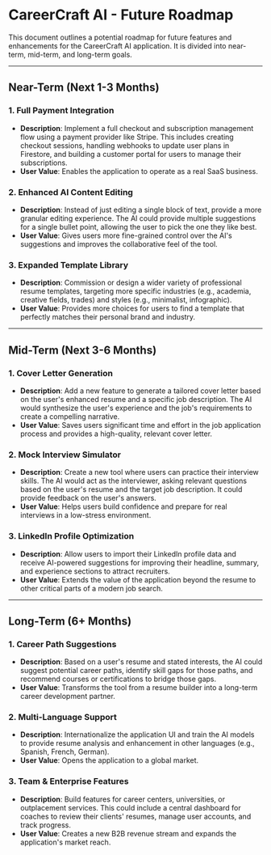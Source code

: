 # CareerCraft AI - Future Roadmap

This document outlines a potential roadmap for future features and enhancements for the CareerCraft AI application. It is divided into near-term, mid-term, and long-term goals.

---

## Near-Term (Next 1-3 Months)

### 1. **Full Payment Integration**
-   **Description**: Implement a full checkout and subscription management flow using a payment provider like Stripe. This includes creating checkout sessions, handling webhooks to update user plans in Firestore, and building a customer portal for users to manage their subscriptions.
-   **User Value**: Enables the application to operate as a real SaaS business.

### 2. **Enhanced AI Content Editing**
-   **Description**: Instead of just editing a single block of text, provide a more granular editing experience. The AI could provide multiple suggestions for a single bullet point, allowing the user to pick the one they like best.
-   **User Value**: Gives users more fine-grained control over the AI's suggestions and improves the collaborative feel of the tool.

### 3. **Expanded Template Library**
-   **Description**: Commission or design a wider variety of professional resume templates, targeting more specific industries (e.g., academia, creative fields, trades) and styles (e.g., minimalist, infographic).
-   **User Value**: Provides more choices for users to find a template that perfectly matches their personal brand and industry.

---

## Mid-Term (Next 3-6 Months)

### 1. **Cover Letter Generation**
-   **Description**: Add a new feature to generate a tailored cover letter based on the user's enhanced resume and a specific job description. The AI would synthesize the user's experience and the job's requirements to create a compelling narrative.
-   **User Value**: Saves users significant time and effort in the job application process and provides a high-quality, relevant cover letter.

### 2. **Mock Interview Simulator**
-   **Description**: Create a new tool where users can practice their interview skills. The AI would act as the interviewer, asking relevant questions based on the user's resume and the target job description. It could provide feedback on the user's answers.
-   **User Value**: Helps users build confidence and prepare for real interviews in a low-stress environment.

### 3. **LinkedIn Profile Optimization**
-   **Description**: Allow users to import their LinkedIn profile data and receive AI-powered suggestions for improving their headline, summary, and experience sections to attract recruiters.
-   **User Value**: Extends the value of the application beyond the resume to other critical parts of a modern job search.

---

## Long-Term (6+ Months)

### 1. **Career Path Suggestions**
-   **Description**: Based on a user's resume and stated interests, the AI could suggest potential career paths, identify skill gaps for those paths, and recommend courses or certifications to bridge those gaps.
-   **User Value**: Transforms the tool from a resume builder into a long-term career development partner.

### 2. **Multi-Language Support**
-   **Description**: Internationalize the application UI and train the AI models to provide resume analysis and enhancement in other languages (e.g., Spanish, French, German).
-   **User Value**: Opens the application to a global market.

### 3. **Team & Enterprise Features**
-   **Description**: Build features for career centers, universities, or outplacement services. This could include a central dashboard for coaches to review their clients' resumes, manage user accounts, and track progress.
-   **User Value**: Creates a new B2B revenue stream and expands the application's market reach.
